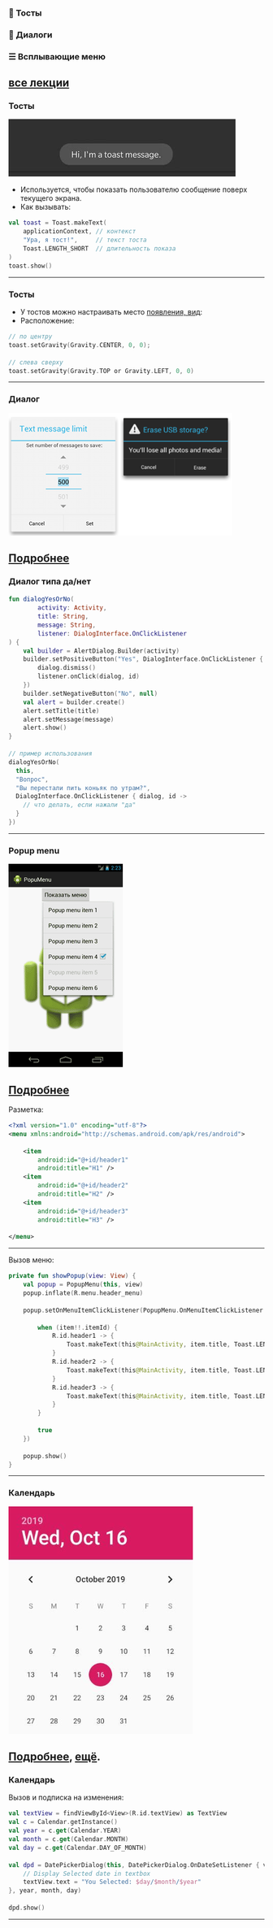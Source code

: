 ### 🍞 Тосты
### 💬 Диалоги
### ☰ Всплывающие меню

[все лекции](https://github.com/dmitryweiner/android-lectures/blob/master/README.md)
---

### Тосты
![](assets/layout/toast.png)
* Используется, чтобы показать пользователю сообщение поверх текущего экрана.
* Как вызывать:
```kotlin
val toast = Toast.makeText(
    applicationContext, // контекст 
    "Ура, я тост!",     // текст тоста
    Toast.LENGTH_SHORT  // длительность показа
)
toast.show()
```
---

### Тосты
* У тостов можно настраивать место [появления, вид](https://developer.alexanderklimov.ru/android/toast.php):
* Расположение:

```kotlin
// по центру 
toast.setGravity(Gravity.CENTER, 0, 0);

// слева сверху
toast.setGravity(Gravity.TOP or Gravity.LEFT, 0, 0) 
```
---

### Диалог
![](assets/dialog/dialogs.png)

[Подробнее](http://developer.alexanderklimov.ru/android/dialogfragment_alertdialog.php)
---

### Диалог типа да/нет
```kotlin
fun dialogYesOrNo(
        activity: Activity,
        title: String,
        message: String,
        listener: DialogInterface.OnClickListener
) {
    val builder = AlertDialog.Builder(activity)
    builder.setPositiveButton("Yes", DialogInterface.OnClickListener { dialog, id ->
        dialog.dismiss()
        listener.onClick(dialog, id)
    })
    builder.setNegativeButton("No", null)
    val alert = builder.create()
    alert.setTitle(title)
    alert.setMessage(message)
    alert.show()
}

// пример использования
dialogYesOrNo(
  this,
  "Вопрос",
  "Вы перестали пить коньяк по утрам?",
  DialogInterface.OnClickListener { dialog, id ->
    // что делать, если нажали "да"
  }
})
```
---

### Popup menu

![](assets/dialog/popupmenu.png)

[Подробнее](http://developer.alexanderklimov.ru/android/popupmenu.php)
---

Разметка:
```xml
<?xml version="1.0" encoding="utf-8"?>
<menu xmlns:android="http://schemas.android.com/apk/res/android">

    <item
        android:id="@+id/header1"
        android:title="H1" />
    <item
        android:id="@+id/header2"
        android:title="H2" />
    <item
        android:id="@+id/header3"
        android:title="H3" />

</menu>
```
---

Вызов меню:
```kotlin
private fun showPopup(view: View) {
    val popup = PopupMenu(this, view)
    popup.inflate(R.menu.header_menu)

    popup.setOnMenuItemClickListener(PopupMenu.OnMenuItemClickListener { item: MenuItem? ->

        when (item!!.itemId) {
            R.id.header1 -> {
                Toast.makeText(this@MainActivity, item.title, Toast.LENGTH_SHORT).show()
            }
            R.id.header2 -> {
                Toast.makeText(this@MainActivity, item.title, Toast.LENGTH_SHORT).show()
            }
            R.id.header3 -> {
                Toast.makeText(this@MainActivity, item.title, Toast.LENGTH_SHORT).show()
            }
        }

        true
    })

    popup.show()
}
```

---

### Календарь
![](assets/dialog/calendermode.jpg)

[Подробнее](https://developer.alexanderklimov.ru/android/views/datepicker.php),
[ещё](https://www.geeksforgeeks.org/datepicker-in-kotlin/).
---

### Календарь
Вызов и подписка на изменения:

```kotlin
val textView = findViewById<View>(R.id.textView) as TextView
val c = Calendar.getInstance()
val year = c.get(Calendar.YEAR)
val month = c.get(Calendar.MONTH)
val day = c.get(Calendar.DAY_OF_MONTH)

val dpd = DatePickerDialog(this, DatePickerDialog.OnDateSetListener { view, year, month, day ->
	// Display Selected date in textbox
	textView.text = "You Selected: $day/$month/$year"
}, year, month, day)

dpd.show()
```
---

